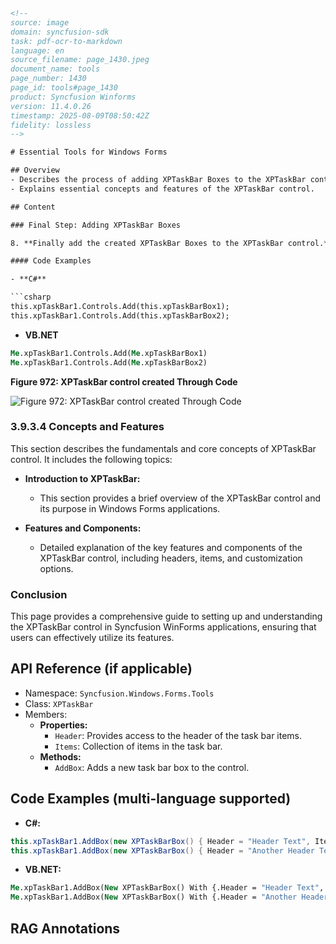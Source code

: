 ```html
<!--
source: image
domain: syncfusion-sdk
task: pdf-ocr-to-markdown
language: en
source_filename: page_1430.jpeg
document_name: tools
page_number: 1430
page_id: tools#page_1430
product: Syncfusion Winforms
version: 11.4.0.26
timestamp: 2025-08-09T08:50:42Z
fidelity: lossless
-->

# Essential Tools for Windows Forms

## Overview
- Describes the process of adding XPTaskBar Boxes to the XPTaskBar control.
- Explains essential concepts and features of the XPTaskBar control.

## Content

### Final Step: Adding XPTaskBar Boxes

8. **Finally add the created XPTaskBar Boxes to the XPTaskBar control.**

#### Code Examples

- **C#**

```csharp
this.xpTaskBar1.Controls.Add(this.xpTaskBarBox1);
this.xpTaskBar1.Controls.Add(this.xpTaskBarBox2);
```

- **VB.NET**

```vb
Me.xpTaskBar1.Controls.Add(Me.xpTaskBarBox1)
Me.xpTaskBar1.Controls.Add(Me.xpTaskBarBox2)
```

**Figure 972: XPTaskBar control created Through Code**

![Figure 972: XPTaskBar control created Through Code](image_of_xptaskbar_control.png)

### 3.9.3.4 Concepts and Features

This section describes the fundamentals and core concepts of XPTaskBar control. It includes the following topics:

- **Introduction to XPTaskBar:** 
  - This section provides a brief overview of the XPTaskBar control and its purpose in Windows Forms applications.

- **Features and Components:**
  - Detailed explanation of the key features and components of the XPTaskBar control, including headers, items, and customization options.

### Conclusion

This page provides a comprehensive guide to setting up and understanding the XPTaskBar control in Syncfusion WinForms applications, ensuring that users can effectively utilize its features.

## API Reference (if applicable)
- Namespace: `Syncfusion.Windows.Forms.Tools`
- Class: `XPTaskBar`
- Members:
  - **Properties:** 
    - `Header`: Provides access to the header of the task bar items.
    - `Items`: Collection of items in the task bar.
  - **Methods:** 
    - `AddBox`: Adds a new task bar box to the control.

## Code Examples (multi-language supported)
- **C#:**
```csharp
this.xpTaskBar1.AddBox(new XPTaskBarBox() { Header = "Header Text", Items = { "Item1", "Item2", "Item3" } });
this.xpTaskBar1.AddBox(new XPTaskBarBox() { Header = "Another Header Text", Items = { "Item1", "Item2", "Item3" } });
```

- **VB.NET:**
```vb
Me.xpTaskBar1.AddBox(New XPTaskBarBox() With {.Header = "Header Text", .Items = {"Item1", "Item2", "Item3"}})
Me.xpTaskBar1.AddBox(New XPTaskBarBox() With {.Header = "Another Header Text", .Items = {"Item1", "Item2", "Item3"}})
```

## RAG Annotations

<!-- tags: [winforms, xptaskbar, syncfusion, essential tools] keywords: [taskbar, headers, items, control setup, customization, xptaskbarbox] -->
```